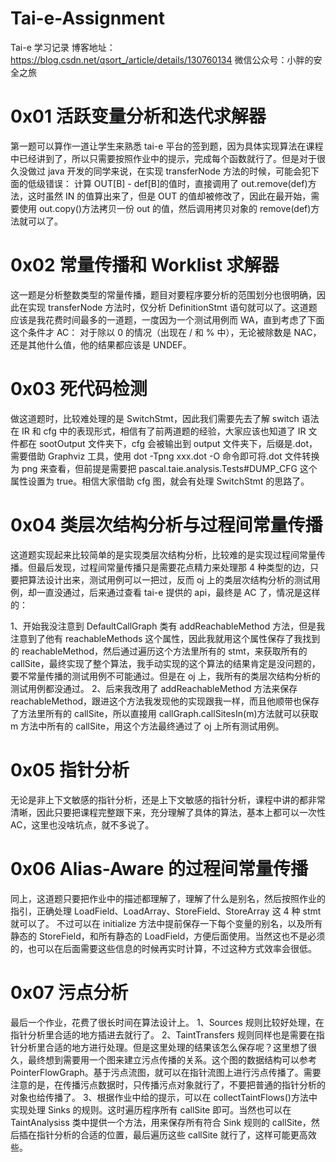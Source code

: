 # Tai-e-Assignment

Tai-e 学习记录
博客地址：https://blog.csdn.net/qsort_/article/details/130760134
微信公众号：小胖的安全之旅

# 0x01 活跃变量分析和迭代求解器

第一题可以算作一道让学生来熟悉 tai-e 平台的签到题，因为具体实现算法在课程中已经讲到了，所以只需要按照作业中的提示，完成每个函数就行了。但是对于很久没做过 java 开发的同学来说，在实现 transferNode 方法的时候，可能会犯下面的低级错误：
计算 OUT[B] - def[B]的值时，直接调用了 out.remove(def)方法，这时虽然 IN 的值算出来了，但是 OUT 的值却被修改了，因此在最开始，需要使用 out.copy()方法拷贝一份 out 的值，然后调用拷贝对象的 remove(def)方法就可以了。

# 0x02 常量传播和 Worklist 求解器

这一题是分析整数类型的常量传播，题目对要程序要分析的范围划分也很明确，因此在实现 transferNode 方法时，仅分析 DefinitionStmt 语句就可以了。这道题应该是我花费时间最多的一道题，一度因为一个测试用例而 WA，直到考虑了下面这个条件才 AC：
对于除以 0 的情况（出现在 / 和 % 中），无论被除数是 NAC，还是其他什么值，他的结果都应该是 UNDEF。

# 0x03 死代码检测

做这道题时，比较难处理的是 SwitchStmt，因此我们需要先去了解 switch 语法在 IR 和 cfg 中的表现形式，相信有了前两道题的经验，大家应该也知道了 IR 文件都在 sootOutput 文件夹下，cfg 会被输出到 output 文件夹下，后缀是.dot，需要借助 Graphviz 工具，使用 dot -Tpng xxx.dot -O 命令即可将.dot 文件转换为 png 来查看，但前提是需要把 pascal.taie.analysis.Tests#DUMP_CFG 这个属性设置为 true。相信大家借助 cfg 图，就会有处理 SwitchStmt 的思路了。

# 0x04 类层次结构分析与过程间常量传播

这道题实现起来比较简单的是实现类层次结构分析，比较难的是实现过程间常量传播。但最后发现，过程间常量传播只是需要花点精力来处理那 4 种类型的边，只要把算法设计出来，测试用例可以一把过，反而 oj 上的类层次结构分析的测试用例，却一直没通过，后来通过查看 tai-e 提供的 api，最终是 AC 了，情况是这样的：

1、开始我没注意到 DefaultCallGraph 类有 addReachableMethod 方法，但是我注意到了他有 reachableMethods 这个属性，因此我就用这个属性保存了我找到的 reachableMethod，然后通过遍历这个方法里所有的 stmt，来获取所有的 callSite，最终实现了整个算法，我手动实现的这个算法的结果肯定是没问题的，要不常量传播的测试用例不可能通过。但是在 oj 上，我所有的类层次结构分析的测试用例都没通过。
2、后来我改用了 addReachableMethod 方法来保存 reachableMethod，跟进这个方法我发现他的实现跟我一样，而且他顺带也保存了方法里所有的 callSite，所以直接用 callGraph.callSitesIn(m)方法就可以获取 m 方法中所有的 callSite，用这个方法最终通过了 oj 上所有测试用例。

# 0x05 指针分析

无论是非上下文敏感的指针分析，还是上下文敏感的指针分析，课程中讲的都非常清晰，因此只要把课程完整跟下来，充分理解了具体的算法，基本上都可以一次性 AC，这里也没啥坑点，就不多说了。

# 0x06 Alias-Aware 的过程间常量传播

同上，这道题只要把作业中的描述都理解了，理解了什么是别名，然后按照作业的指引，正确处理 LoadField、LoadArray、StoreField、StoreArray 这 4 种 stmt 就可以了。
不过可以在 initialize 方法中提前保存一下每个变量的别名，以及所有静态的 StoreField，和所有静态的 LoadField，方便后面使用。当然这也不是必须的，也可以在后面需要这些信息的时候再实时计算，不过这种方式效率会很低。

# 0x07 污点分析

最后一个作业，花费了很长时间在算法设计上。
1、Sources 规则比较好处理，在指针分析里合适的地方插进去就行了。
2、TaintTransfers 规则同样也是需要在指针分析里合适的地方进行处理。但是这里处理的结果该怎么保存呢？这里想了很久，最终想到需要用一个图来建立污点传播的关系。这个图的数据结构可以参考 PointerFlowGraph。基于污点流图，就可以在指针流图上进行污点传播了。需要注意的是，在传播污点数据时，只传播污点对象就行了，不要把普通的指针分析的对象也给传播了。
3、根据作业中给的提示，可以在 collectTaintFlows()方法中实现处理 Sinks 的规则。这时遍历程序所有 callSite 即可。当然也可以在 TaintAnalysiss 类中提供一个方法，用来保存所有符合 Sink 规则的 callSite，然后插在指针分析的合适的位置，最后遍历这些 callSite 就行了，这样可能更高效些。
